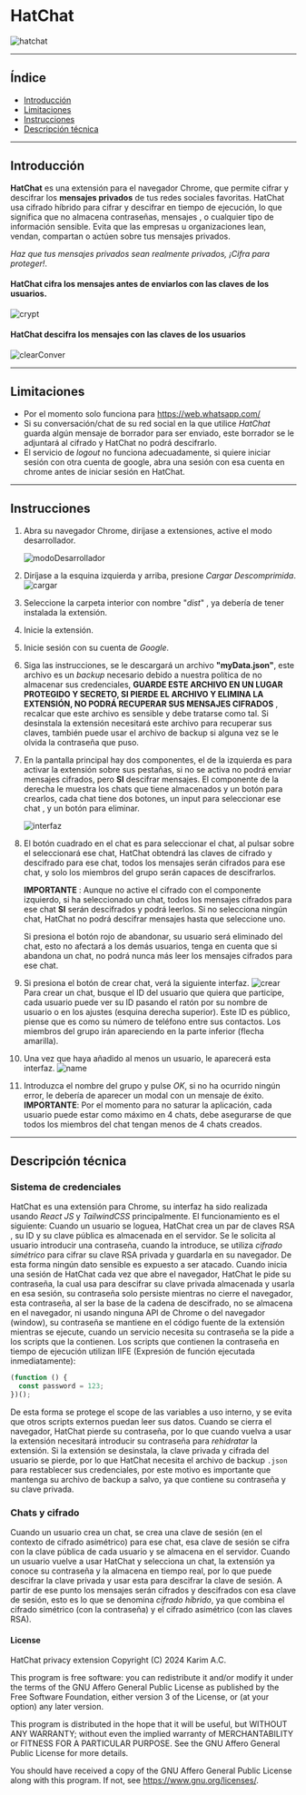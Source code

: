 
# HatChat 

![hatchat](./assets/hatChat-logo.png)

---
## Índice 
- [Introducción](#introducción)
- [Limitaciones](#limitaciones)
- [Instrucciones](#instrucciones)
- [Descripción técnica](#descripción-técnica)
 


---
## Introducción 

**HatChat** es una extensión para el navegador Chrome, que permite cifrar y descifrar los **mensajes privados** de tus redes sociales favoritas.
HatChat usa cifrado híbrido para cifrar y descifrar en tiempo de ejecución, lo que significa que no almacena contraseñas, mensajes , o cualquier tipo de información sensible.
Evita que las empresas u organizaciones lean, vendan, compartan o actúen sobre tus mensajes privados.

*Haz que tus mensajes privados sean realmente privados, ¡Cifra para proteger!*.


#### HatChat cifra los mensajes antes de enviarlos con las claves de los usuarios.
![crypt](./assets/cryptConver.jpg)
#### HatChat descifra los mensajes con las claves de los usuarios
![clearConver](./assets//clearConver.jpeg)

---
## Limitaciones

- Por el momento solo funciona para <https://web.whatsapp.com/>
- Si su conversación/chat de su red social en la que utilice *HatChat* guarda algún mensaje de borrador para ser enviado, este borrador se le adjuntará al cifrado y HatChat no podrá descifrarlo.
- El servicio de *logout* no funciona adecuadamente, si quiere iniciar sesión con otra cuenta de google, abra una sesión con esa cuenta en chrome antes de iniciar sesión en HatChat.
---
## Instrucciones

1. Abra su navegador Chrome, diríjase a extensiones, active el modo desarrollador.
   
   ![modoDesarrollador](./assets/modoDesarrollador.png)
2. Diríjase a la esquina izquierda y arriba, presione *Cargar Descomprimida*.
   ![cargar](./assets/cargar.png)
3. Seleccione la carpeta interior con nombre "*dist*" , ya debería de tener instalada la extensión.
4. Inicie la extensión.
5. Inicie sesión con su cuenta de *Google*.
6. Siga las instrucciones, se le descargará un archivo **"myData.json"**, este archivo es un *backup* necesario debido a nuestra política de no almacenar sus  credenciales, **GUARDE ESTE ARCHIVO EN UN LUGAR PROTEGIDO Y SECRETO, SI PIERDE EL ARCHIVO Y ELIMINA LA EXTENSIÓN, NO PODRÁ RECUPERAR SUS MENSAJES CIFRADOS** , recalcar que este archivo es sensible y debe tratarse como tal.
   Si desinstala la extensión necesitará este archivo para recuperar sus claves, también puede usar el archivo de backup si alguna vez se le olvida la contraseña que puso.

7. En la pantalla principal hay dos componentes, el de la izquierda es para activar la extensión sobre sus pestañas, si no se activa no podrá enviar mensajes cifrados, pero **SI** descifrar mensajes. El componente de la derecha le muestra los chats que tiene almacenados y un botón para crearlos, cada chat tiene dos botones, un input para seleccionar ese chat , y un botón para eliminar.

   ![interfaz](./assets/interfaz.png)
8. El botón cuadrado en el chat es para seleccionar el chat, al pulsar sobre el seleccionará ese chat, HatChat obtendrá las claves de cifrado y descifrado para ese chat, todos los mensajes serán cifrados para ese chat, y solo los miembros del grupo serán capaces de descifrarlos.

   **IMPORTANTE** : Aunque no active el cifrado con el componente izquierdo, si ha seleccionado un chat, todos los mensajes cifrados para ese chat **SI** serán descifrados y podrá leerlos. Si no selecciona ningún chat, HatChat no podrá descifrar mensajes hasta que seleccione uno.
   
   Si presiona el botón rojo de abandonar, su usuario será eliminado del chat, esto no afectará a los demás usuarios, tenga en cuenta que si abandona un chat, no podrá nunca más leer los mensajes cifrados para ese chat.
   
9. Si presiona el botón de crear chat, verá la siguiente interfaz.
    ![crear](./assets/crearChat.png)
    Para crear un chat, busque el ID del usuario que quiera que participe, cada usuario puede ver su ID pasando el ratón por su nombre de usuario o en los ajustes (esquina derecha superior).
    Este ID es público, piense que es como su número de teléfono entre sus contactos.
    Los miembros del grupo irán apareciendo en la parte inferior (flecha amarilla).
    
10. Una vez que haya añadido al menos un usuario, le aparecerá esta interfaz.
    ![name](./assets/name.png)    
    
11. Introduzca el nombre del grupo y pulse *OK*, si no ha ocurrido ningún error, le debería de aparecer un modal con un mensaje de éxito.
    **IMPORTANTE**: Por el momento para no saturar la aplicación, cada usuario puede estar como máximo en 4 chats, debe asegurarse de que todos los miembros del chat tengan menos de 4 chats creados.

---
## Descripción técnica

### Sistema de credenciales
HatChat es una extensión para Chrome, su interfaz ha sido realizada usando *React JS* y *TailwindCSS* principalmente. 
El funcionamiento es el siguiente:
Cuando un usuario se loguea, HatChat crea un par de claves RSA , su ID y su clave pública es almacenada en el servidor. Se le solicita al usuario introducir una contraseña, cuando la introduce, se utiliza *cifrado simétrico* para cifrar su clave RSA privada y guardarla en su navegador. De esta forma ningún dato sensible es expuesto a ser atacado.
Cuando inicia una sesión de HatChat cada vez que abre el navegador, HatChat le pide su contraseña, la cual usa para descifrar su clave privada almacenada y usarla en esa sesión, su contraseña solo persiste mientras no cierre el navegador, esta contraseña, al ser la base de la cadena de descifrado, no se almacena en el navegador, ni usando ninguna API de Chrome o del navegador (window), su contraseña se mantiene en el código fuente de la extensión mientras se ejecute, cuando un servicio necesita su contraseña se la pide a los scripts que la contienen.
Los scripts que contienen la contraseña en tiempo de ejecución utilizan IIFE (Expresión de función ejecutada inmediatamente):
```js
(function () {
  const password = 123;
})();

```
De esta forma se protege el scope de las variables a uso interno, y se evita que otros scripts externos puedan leer sus datos.
Cuando se cierra el navegador, HatChat pierde su contraseña, por lo que cuando vuelva a usar la extensión necesitará introducir su contraseña para *rehidratar* la extensión.
Si la extensión se desinstala, la clave privada y cifrada del usuario se pierde, por lo que HatChat necesita el archivo de backup `.json` para restablecer sus credenciales, por este motivo es importante que mantenga su archivo de backup a salvo, ya que contiene su contraseña y su clave privada.

### Chats y cifrado
Cuando un usuario crea un chat, se crea una clave de sesión (en el contexto de cifrado asimétrico) para ese chat, esa clave de sesión se cifra con la clave pública de cada usuario y se almacena en el servidor.
Cuando un usuario vuelve a usar HatChat y selecciona un chat, la extensión ya conoce su contraseña y la almacena en tiempo real, por lo que puede descifrar la clave privada y usar esta para descifrar la clave de sesión. A partir de ese punto los mensajes serán cifrados y descifrados con esa clave de sesión, esto es lo que se denomina *cifrado híbrido*, ya que combina el cifrado simétrico (con la contraseña) y el cifrado asimétrico (con las claves RSA).

#### License
HatChat privacy extension
Copyright (C) 2024 Karim A.C.

This program is free software: you can redistribute it and/or modify
it under the terms of the GNU Affero General Public License as
published by the Free Software Foundation, either version 3 of the
License, or (at your option) any later version.

This program is distributed in the hope that it will be useful,
but WITHOUT ANY WARRANTY; without even the implied warranty of
MERCHANTABILITY or FITNESS FOR A PARTICULAR PURPOSE.  See the
GNU Affero General Public License for more details.

You should have received a copy of the GNU Affero General Public License
along with this program.  If not, see <https://www.gnu.org/licenses/>.